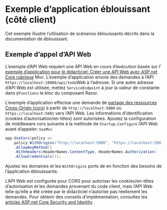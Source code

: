 # <a name="blazor-client-side-sample-app"></a>Exemple d’application éblouissant (côté client)

Cet exemple illustre l’utilisation de scénarios éblouissants décrits dans la documentation de éblouissant.

## <a name="call-web-api-example"></a>Exemple d’appel d’API Web

L’exemple d’API Web requiert une API Web en cours d’exécution basée sur l' <a href="https://docs.microsoft.com/aspnet/core/tutorials/first-web-api">exemple d’application pour le didacticiel: Créer une API Web avec ASP.net Core rubrique</a> Mvc. L’exemple d’application envoie des demandes à l’API `https://localhost:10000/api/todo`Web à l’adresse. Si une autre adresse d’API Web est utilisée, mettez `ServiceEndpoint` à jour la valeur de constante dans `@functions` le bloc du composant Razor.</p>

L’exemple d’application effectue une demande de <a href="https://docs.microsoft.com/aspnet/core/security/cors">partage des ressources Cross-Origin (cors)</a> à partir de `http://localhost:5000` ou `https://localhost:5001` vers l’API Web. Les informations d’identification (cookies d’autorisation/en-têtes) sont autorisées. Ajoutez la configuration de middleware cors suivante à la méthode de `Startup.Configure` l’API Web avant d’appeler: `UseMvc`</p>

```csharp
app.UseCors(policy => 
    policy.WithOrigins("http://localhost:5000", "https://localhost:5001")
    .AllowAnyMethod()
    .WithHeaders(HeaderNames.ContentType, HeaderNames.Authorization)
    .AllowCredentials());
```

Ajustez les domaines et les `WithOrigins` ports de en fonction des besoins de l’application éblouissante.

L’API Web est configurée pour CORS pour autoriser les cookies/en-têtes d’autorisation et les demandes provenant du code client, mais l’API Web telle qu’elle a été créée par le didacticiel n’autorise pas réellement les demandes. Pour obtenir des conseils d’implémentation, consultez les <a href="https://docs.microsoft.com/aspnet/core/security/">articles ASP.net Core Security and Identity</a> .
